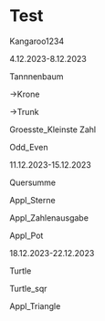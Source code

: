 # Test
Kangaroo1234

4.12.2023-8.12.2023

Tannnenbaum

->Krone

->Trunk

Groesste_Kleinste Zahl

Odd_Even

11.12.2023-15.12.2023

Quersumme

Appl_Sterne

Appl_Zahlenausgabe

Appl_Pot

18.12.2023-22.12.2023

Turtle

Turtle_sqr

Appl_Triangle
